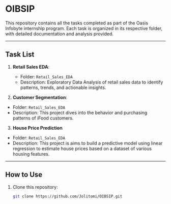 # OIBSIP

This repository contains all the tasks completed as part of the Oasis Infobyte internship program. Each task is organized in its respective folder, with detailed documentation and analysis provided.

---

## Task List
1. **Retail Sales EDA**:
   - Folder: `Retail_Sales_EDA`
   - Description: Exploratory Data Analysis of retail sales data to identify patterns, trends, and actionable insights.
     
2.  **Customer Segmentation**:
   - Folder: `Retail_Sales_EDA`
   - Description: This project dives into the behavior and purchasing patterns of iFood customers.
     
3.  **House Price Prediction**
   - Folder: `Retail_Sales_EDA`
   - Description: This project is aims to build a predictive model using linear regression to estimate house prices based on a dataset of various housing features.
    

   
---

## How to Use
1. Clone this repository:
   ```bash
   git clone https://github.com/Jolitomi/OIBSIP.git
